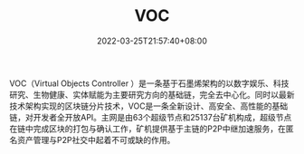 ﻿---
weight: 
title: "VOC"
description: "VOC（Virtual Objects Controller ）是一条基于石墨烯架构的以数字娱乐、科技研究、生物健康、实体赋能为主要研究方向的基础链，完全去中心化"
date: 2022-03-25T21:57:40+08:00
lastmod: 2022-03-25T16:45:40+08:00
draft: false
authors: ["Metabd"]
featuredImage: "voc.webp"
link: ""
tags: ["数字代币","VOC"]
categories: ["navigation"]
navigation: ["数字代币"]
lightgallery: true
toc: true
pinned: false
recommend: false
recommend1: false
---
VOC（Virtual Objects Controller ）是一条基于石墨烯架构的以数字娱乐、科技研究、生物健康、实体赋能为主要研究方向的基础链，完全去中心化。同时以最新技术架构实现的区块链分片技术，VOC是一条全新设计、高安全、高性能的基础链，对开发者全开放API。主网是由63个超级节点和25137台矿机构成，超级节点在链中完成区块的打包与确认工作，矿机提供基于主链的P2P中继加速服务，在匿名资产管理与P2P社交中起着不可或缺的作用。
